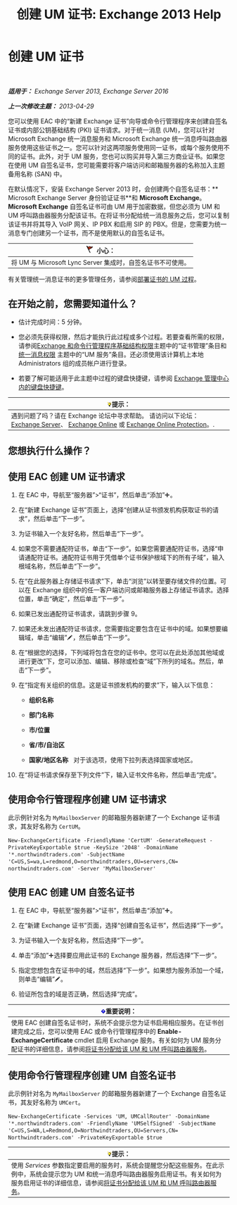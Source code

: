 ﻿---
title: '创建 UM 证书: Exchange 2013 Help'
TOCTitle: 创建 UM 证书
ms:assetid: 66807ee7-3d3f-482d-a3ac-d4e9baca3271
ms:mtpsurl: https://technet.microsoft.com/zh-cn/library/Dn205141(v=EXCHG.150)
ms:contentKeyID: 54652287
ms.date: 01/11/2018
mtps_version: v=EXCHG.150
ms.translationtype: HT
---

# 创建 UM 证书

 

_**适用于：** Exchange Server 2013, Exchange Server 2016_

_**上一次修改主题：** 2013-04-29_

您可以使用 EAC 中的“新建 Exchange 证书”向导或命令行管理程序来创建自签名证书或内部公钥基础结构 (PKI) 证书请求。对于统一消息 (UM)，您可以针对 Microsoft Exchange 统一消息服务和 Microsoft Exchange 统一消息呼叫路由器服务使用这些证书之一。您可以针对这两项服务使用同一证书，或每个服务使用不同的证书。此外，对于 UM 服务，您也可以购买并导入第三方商业证书。如果您在使用 UM 自签名证书，您可能需要将客户端访问和邮箱服务器的名称加入主题备用名称 (SAN) 中。

在默认情况下，安装 Exchange Server 2013 时，会创建两个自签名证书：** Microsoft Exchange Server 身份验证证书**和 **Microsoft Exchange**。**Microsoft Exchange** 自签名证书可由 UM 用于加密数据，但您必须为 UM 和 UM 呼叫路由器服务分配该证书。在将证书分配给统一消息服务之后，您可以复制该证书并将其导入 VoIP 网关、IP PBX 和启用 SIP 的 PBX。但是，您需要为统一消息专门创建另一个证书，而不是使用默认的自签名证书。

<table>
<thead>
<tr class="header">
<th><img src="images/Dd876845.Caution(EXCHG.150).gif" title="小心" alt="小心" />小心：</th>
</tr>
</thead>
<tbody>
<tr class="odd">
<td>将 UM 与 Microsoft Lync Server 集成时，自签名证书不可使用。</td>
</tr>
</tbody>
</table>


有关管理统一消息证书的更多管理任务，请参阅[部署证书的 UM 过程](deploying-certificates-for-um-procedures-exchange-2013-help.md)。

## 在开始之前，您需要知道什么？

  - 估计完成时间：5 分钟。

  - 您必须先获得权限，然后才能执行此过程或多个过程。若要查看所需的权限，请参阅[Exchange 和命令行管理程序基础结构权限](exchange-and-shell-infrastructure-permissions-exchange-2013-help.md)主题中的“证书管理”条目和 [统一消息权限](unified-messaging-permissions-exchange-2013-help.md) 主题中的“UM 服务”条目。还必须使用该计算机上本地 Administrators 组的成员帐户进行登录。

  - 若要了解可能适用于此主题中过程的键盘快捷键，请参阅 [Exchange 管理中心内的键盘快捷键](keyboard-shortcuts-in-the-exchange-admin-center-exchange-online-protection-help.md)。

<table>
<thead>
<tr class="header">
<th><img src="images/Bb124558.tip(EXCHG.150).gif" title="提示" alt="提示" />提示：</th>
</tr>
</thead>
<tbody>
<tr class="odd">
<td>遇到问题了吗？请在 Exchange 论坛中寻求帮助。 请访问以下论坛：<a href="https://go.microsoft.com/fwlink/p/?linkid=60612">Exchange Server</a>、 <a href="https://go.microsoft.com/fwlink/p/?linkid=267542">Exchange Online</a> 或 <a href="https://go.microsoft.com/fwlink/p/?linkid=285351">Exchange Online Protection</a>。.</td>
</tr>
</tbody>
</table>


## 您想执行什么操作？

## 使用 EAC 创建 UM 证书请求

1.  在 EAC 中，导航至“服务器”\>“证书”，然后单击“添加”![添加图标](images/JJ218640.c1e75329-d6d7-4073-a27d-498590bbb558(EXCHG.150).gif "添加图标")。

2.  在“新建 Exchange 证书”页面上，选择“创建从证书颁发机构获取证书的请求”，然后单击“下一步”。

3.  为证书输入一个友好名称，然后单击“下一步”。

4.  如果您不需要通配符证书，单击“下一步”。如果您需要通配符证书，选择“申请通配符证书。通配符证书用于凭借单个证书保护根域下的所有子域”，输入根域名称，然后单击“下一步”。

5.  在“在此服务器上存储证书请求”下，单击“浏览”以转至要存储文件的位置。可以在 Exchange 组织中的任一客户端访问或邮箱服务器上存储证书请求。选择位置，单击“确定”，然后单击“下一步”。

6.  如果已发出通配符证书请求，请跳到步骤 9。

7.  如果还未发出通配符证书请求，您需要指定要包含在证书中的域。如果想要编辑域，单击“编辑”![编辑图标](images/Bb124582.6f53ccb2-1f13-4c02-bea0-30690e6ea71d(EXCHG.150).gif "编辑图标")，然后单击“下一步”。

8.  在“根据您的选择，下列域将包含在您的证书中。您可以在此处添加其他域或进行更改”下，您可以添加、编辑、移除或检查“域”下所列的域名。然后，单击“下一步”。

9.  在“指定有关组织的信息。这是证书颁发机构的要求”下，输入以下信息：
    
      - **组织名称**
    
      - **部门名称**
    
      - **市/位置**
    
      - **省/市/自治区**
    
      - **国家/地区名称**   对于该选项，使用下拉列表选择国家或地区。

10. 在“将证书请求保存至下列文件”下，输入证书文件名称，然后单击“完成”。

## 使用命令行管理程序创建 UM 证书请求

此示例针对名为 `MyMailboxServer` 的邮箱服务器新建了一个 Exchange 证书请求，其友好名称为 `CertUM`。

    New-ExchangeCertificate -FriendlyName 'CertUM' -GenerateRequest -PrivateKeyExportable $true -KeySize '2048' -DomainName '*.northwindtraders.com' -SubjectName 'C=US,S=wa,L=redmond,O=northwindtraders,OU=servers,CN= northwindtraders.com' -Server 'MyMailboxServer'

## 使用 EAC 创建 UM 自签名证书

1.  在 EAC 中，导航至“服务器”\>“证书”，然后单击“添加”![添加图标](images/JJ218640.c1e75329-d6d7-4073-a27d-498590bbb558(EXCHG.150).gif "添加图标")。

2.  在“新建 Exchange 证书”页面，选择“创建自签名证书”，然后选择“下一步”。

3.  为证书输入一个友好名称，然后选择“下一步”。

4.  单击“添加”![添加图标](images/JJ218640.c1e75329-d6d7-4073-a27d-498590bbb558(EXCHG.150).gif "添加图标")选择要应用此证书的 Exchange 服务器，然后选择“下一步”。

5.  指定您想包含在证书中的域，然后选择“下一步”。如果想为服务添加一个域，则单击“编辑”![编辑图标](images/Bb124582.6f53ccb2-1f13-4c02-bea0-30690e6ea71d(EXCHG.150).gif "编辑图标")。

6.  验证所包含的域是否正确，然后选择“完成”。

<table>
<thead>
<tr class="header">
<th><img src="images/Bb124558.important(EXCHG.150).gif" title="重要说明" alt="重要说明" />重要说明：</th>
</tr>
</thead>
<tbody>
<tr class="odd">
<td>使用 EAC 创建自签名证书时，系统不会提示您为证书启用相应服务。在证书创建完成之后，您可以使用 EAC 或命令行管理程序中的 <strong>Enable-ExchangeCertificate</strong> cmdlet 启用 Exchange 服务。有关如何为 UM 服务分配证书的详细信息，请参阅<a href="assign-a-certificate-to-the-um-and-um-call-router-services-exchange-2013-help.md">将证书分配给该 UM 和 UM 呼叫路由器服务</a>。</td>
</tr>
</tbody>
</table>


## 使用命令行管理程序创建 UM 自签名证书

此示例针对名为 `MyMailboxServer` 的邮箱服务器新建了一个 Exchange 自签名证书，其友好名称为 `UMCert`。

    New-ExchangeCertificate -Services 'UM, UMCallRouter' -DomainName '*.northwindtraders.com' -FriendlyName 'UMSelfSigned' -SubjectName 'C=US,S=WA,L=Redmond,O=Northwindtraders,OU=Servers,CN= Northwindtraders.com' -PrivateKeyExportable $true

<table>
<thead>
<tr class="header">
<th><img src="images/Bb124558.tip(EXCHG.150).gif" title="提示" alt="提示" />提示：</th>
</tr>
</thead>
<tbody>
<tr class="odd">
<td>使用 <em>Services</em> 参数指定要启用的服务时，系统会提醒您分配这些服务。在此示例中，系统会提示您为 UM 和统一消息呼叫路由器服务启用证书。有关如何为服务启用证书的详细信息，请参阅<a href="assign-a-certificate-to-the-um-and-um-call-router-services-exchange-2013-help.md">将证书分配给该 UM 和 UM 呼叫路由器服务</a>。</td>
</tr>
</tbody>
</table>

